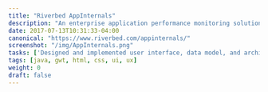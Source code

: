 ```yaml
---
title: "Riverbed AppInternals"
description: "An enterprise application performance monitoring solution."
date: 2017-07-13T10:31:33-04:00
canonical: "https://www.riverbed.com/appinternals/"
screenshot: "/img/AppInternals.png"
tasks: ['Designed and implemented user interface, data model, and architecture for agent management', 'Assisted design of analytic user interface', 'Architected distributed solution for configuring and managing customer server agents', 'Implemented configuration interface', "Member of Riverbed's User Interface Standards Council" ]
tags: [java, gwt, html, css, ui, ux]
weight: 0
draft: false
---
```

